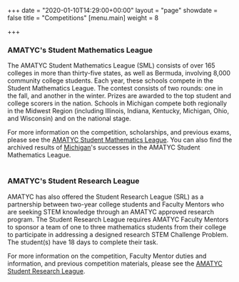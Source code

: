 +++
date = "2020-01-10T14:29:00+00:00"
layout = "page"
showdate = false
title = "Competitions"
[menu.main]
weight = 8

+++
### AMATYC's Student Mathematics League

The AMATYC Student Mathematics League (SML) consists of over 165 colleges in more than thirty-five states, as well as Bermuda, involving 8,000 community college students. Each year, these schools compete in the Student Mathematics League. The contest consists of two rounds: one in the fall, and another in the winter. Prizes are awarded to the top student and college scorers in the nation. Schools in Michigan compete both regionally in the Midwest Region (including Illinois, Indiana, Kentucky, Michigan, Ohio, and Wisconsin) and on the national stage.

For more information on the competition, scholarships, and previous exams, please see the [AMATYC Student Mathematics League](http://www.amatyc.org/?page=StudentMathLeague). You can also find the archived results of [Michigan](/uploads/SMLResultsUpdate9.20.15.pdf)'s successes in the AMATYC Student Mathematics League.</br><br>


### AMATYC's Student Research League

AMATYC has also offered the Student Research League (SRL) as a partnership between two-year college students and Faculty Mentors who are seeking STEM knowledge through an AMATYC approved research program. The Student Research League requires AMATYC Faculty Mentors to sponsor a team of one to three mathematics students from their college to participate in addressing a designed research STEM Challenge Problem. The student(s) have 18 days to complete their task.

For more information on the competition, Faculty Mentor duties and information, and previous competition materials, please see the [AMATYC Student Research League](https://amatyc.site-ym.com/page/StudentResLeague).

